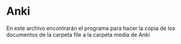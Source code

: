 # Anki
En este archivo encontrarán el programa para hacer la copia de los documentos de la carpeta file a la carpeta media de Anki
